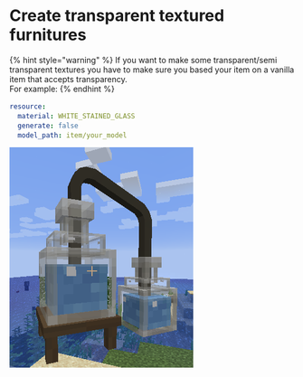 # Create transparent textured furnitures

{% hint style="warning" %}
If you want to make some transparent/semi transparent textures you have to make sure you based your item on a vanilla item that accepts transparency.\
For example:
{% endhint %}

```yaml
resource:
  material: WHITE_STAINED_GLASS
  generate: false
  model_path: item/your_model
```

![Example: potion bottles with semi-trasparency](<../../.gitbook/assets/image (11).png>)
